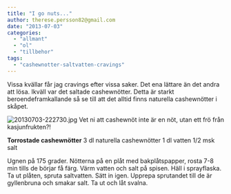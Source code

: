 ```yaml
---
title: "I go nuts..."
author: therese.persson82@gmail.com
date: "2013-07-03"
categories: 
  - "allmant"
  - "ol"
  - "tillbehor"
tags: 
  - "cashewnotter-saltvatten-cravings"
---
```


Vissa kvällar får jag cravings efter vissa saker. Det ena lättare än det andra att lösa. Ikväll var det saltade cashewnötter. Detta är starkt beroendeframkallande så se till att det alltid finns naturella cashewnötter i skåpet.  
  
![20130703-222730.jpg](/static/img/20130703-222730.jpg) Vet ni att cashewnöt inte är en nöt, utan ett frö från kasjunfrukten?!

**Torrostade cashewnötter** 3 dl naturella cashewnötter 1 dl vatten 1/2 msk salt

Ugnen på 175 grader. Nötterna på en plåt med bakplåtspapper, rosta 7-8 min tills de börjar få färg. Värm vatten och salt på spisen. Häll i sprayflaska. Ta ut plåten, spruta saltvatten. Sätt in igen. Upprepa sprutandet till de är gyllenbruna och smakar salt. Ta ut och låt svalna.
